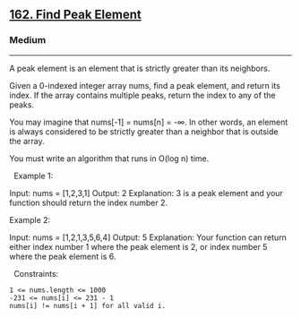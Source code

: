 <h2><a href="https://leetcode.com/problems/find-peak-element/">162. Find Peak Element</a></h2><h3>Medium</h3><hr>A peak element is an element that is strictly greater than its neighbors.

Given a 0-indexed integer array nums, find a peak element, and return its index. If the array contains multiple peaks, return the index to any of the peaks.

You may imagine that nums[-1] = nums[n] = -∞. In other words, an element is always considered to be strictly greater than a neighbor that is outside the array.

You must write an algorithm that runs in O(log n) time.

 
Example 1:

Input: nums = [1,2,3,1]
Output: 2
Explanation: 3 is a peak element and your function should return the index number 2.

Example 2:

Input: nums = [1,2,1,3,5,6,4]
Output: 5
Explanation: Your function can return either index number 1 where the peak element is 2, or index number 5 where the peak element is 6.

 
Constraints:


	1 <= nums.length <= 1000
	-231 <= nums[i] <= 231 - 1
	nums[i] != nums[i + 1] for all valid i.

